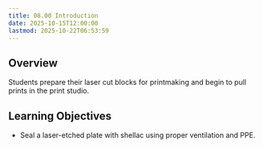 ```yaml
---
title: 08.00 Introduction
date: 2025-10-15T12:00:00
lastmod: 2025-10-22T06:53:59
---
```


## Overview

Students prepare their laser cut blocks for printmaking and begin to pull prints in the print studio.

## Learning Objectives

- Seal a laser-etched plate with shellac using proper ventilation and PPE.
